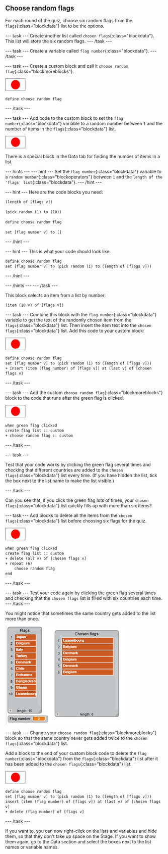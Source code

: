 ## Choose random flags

For each round of the quiz, choose six random flags from the `flags`{:class="blockdata"} list to be the options.

--- task ---
Create another list called `chosen flags`{:class="blockdata"}. This list will store the six random flags.
--- /task ---

--- task ---
Create a variable called `flag number`{:class="blockdata"}.
--- /task ---

--- task ---
Create a custom block and call it `choose random flag`{:class="blockmoreblocks"}.

![Flag sprite](images/flag-sprite.png)

```blocks
define choose random flag
```

--- /task ---

--- task ---
Add code to the custom block to set the `flag number`{:class="blockdata"} variable to a random number between `1` and the number of items in the `flags`{:class="blockdata"} list.

![Flag sprite](images/flag-sprite.png)

There is a special block in the Data tab for finding the number of items in a list.

--- hints ---
--- hint ---
Set the `flag number`{:class="blockdata"} variable to a `random number`{:class="blockoperators"} between `1` and the `length of the 'flags' list`{:class="blockdata"}.
--- /hint ---

--- hint ---
Here are the code blocks you need:

```blocks
(length of [flags v])

(pick random (1) to (10))

define choose random flag

set [flag number v] to []
```
--- /hint ---

--- hint ---
This is what your code should look like:

```blocks
define choose random flag
set [flag number v] to (pick random (1) to (length of [flags v]))
```
--- /hint ---

--- /hints ---
--- /task ---

This block selects an item from a list by number:

```blocks
(item (10 v) of [flags v])
```
--- task ---
Combine this block with the `flag number`{:class="blockdata"} variable to get the text of the randomly chosen item from the `flags`{:class="blockdata"} list. Then insert the item text into the `chosen flags`{:class="blockdata"} list. Add this code to your custom block:

![Flag sprite](images/flag-sprite.png)

```blocks
define choose random flag
set [flag number v] to (pick random (1) to (length of [flags v]))
+ insert (item (flag number) of [flags v]) at (last v) of [chosen flags v]
```

--- /task ---

--- task ---
Add the custom `choose random flag`{:class="blockmoreblocks"} block to the code that runs after the green flag is clicked.

![Flag sprite](images/flag-sprite.png)

```blocks
when green flag clicked
create flag list :: custom
+ choose random flag :: custom
```
--- /task ---

--- task ---

Test that your code works by clicking the green flag several times and checking that different countries are added to the `chosen flags`{:class="blockdata"} list every time. (If you have hidden the list, tick the box next to the list name to make the list visible.)

--- /task ---

Can you see that, if you click the green flag lots of times, your `chosen flags`{:class="blockdata"} list quickly fills up with more than six items?

--- task ---
Add blocks to delete all the items from the `chosen flags`{:class="blockdata"} list before choosing six flags for the quiz.

![Flag sprite](images/flag-sprite.png)

```blocks
when green flag clicked
create flag list :: custom
+ delete (all v) of [chosen flags v]
+ repeat (6)
    choose random flag
end
```
--- /task ---


--- task ---
Test your code again by clicking the green flag several times and checking that the `chosen flags` list is filled with six countries each time.
--- /task ---

You might notice that sometimes the same country gets added to the list more than once.

![Duplicate countries](images/duplicate-countries.png)

--- task ---
Change your `choose random flag`{:class="blockmoreblocks"} block so that the same country never gets added twice to the `chosen flags`{:class="blockdata"} list.

Add a block to the end of your custom block code to delete the `flag number`{:class="blockdata"} from the `flags`{:class="blockdata"} list after it has been added to the `chosen flags`{:class="blockdata"} list.

![Flag sprite](images/flag-sprite.png)

```blocks
define choose random flag
set [flag number v] to (pick random (1) to (length of [flags v]))
insert (item (flag number) of [flags v]) at (last v) of [chosen flags v]
+ delete (flag number) of [flags v]
```
--- /task ---

If you want to, you can now right-click on the lists and variables and hide them, so that they don't take up space on the Stage. If you want to show them again, go to the Data section and select the boxes next to the list names or variable names.

